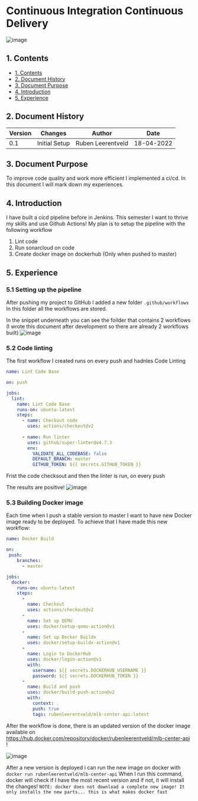 
# Continuous Integration Continuous Delivery
![image](https://user-images.githubusercontent.com/27158658/163890196-234f0978-68ff-413d-ad31-ea55a704bd92.png)

## 1. Contents
- [1. Contents](#1-contents)
- [2. Document History](#2-document-history)
- [3. Document Purpose](#3-document-purpose)
- [4. Introduction](#4-introduction)
- [5. Experience](#5-experience)


## 2. Document History
| Version | Changes | Author | Date |
|---------|---------|--------|------|
| 0.1 | Initial Setup                                                           | Ruben Leerentveld | 18-04-2022 | 


## 3. Document Purpose
To improve code quality and work more efficient I implemented a ci/cd. In this document I will mark down my experiences.

## 4. Introduction
I have built a cicd pipeline before in Jenkins. This semester I want to thrive my skills and use Github Actions!
My plan is to setup the pipeline with the following workflow

1. Lint code
2. Run sonarcloud on code
3. Create docker image on dockerhub (Only when pushed to master)

## 5. Experience

### 5.1 Setting up the pipeline
After pushing my project to GitHub I added a new folder ```.github/workflows```
In this folder all the workflows are stored.

In the snippet underneath you can see the foilder that contains 2 workflows
(I wrote this document after development so there are already 2 workflows built)
![image](https://user-images.githubusercontent.com/27158658/163890662-0bd23aa6-6fbd-4284-b600-aa7e90533a79.png)

### 5.2 Code linting
The first workflow I created runs on every push and hadnles Code Linting
```yaml
name: Lint Code Base

on: push

jobs:
  lint:
    name: Lint Code Base
    runs-on: ubuntu-latest
    steps:
      - name: Checkout code
        uses: actions/checkout@v2
        
      - name: Run linter
        uses: github/super-linter@v4.7.3
        env:
          VALIDATE_ALL_CODEBASE: false
          DEFAULT_BRANCH: master
          GITHUB_TOKEN: ${{ secrets.GITHUB_TOKEN }}
``` 
Frist the code checksout and then the linter is run, on every push

The results are positive!
![image](https://user-images.githubusercontent.com/27158658/163892148-bb86e181-4ff0-49ee-990c-0dbe652ce806.png)

### 5.3 Building Docker image

Each time when I push a stable version to master I want to have new Docker image ready to be deployed. 
To achieve that I have made this new workflow:
```yaml
name: Docker Build

on:
 push:
    branches:
      - master

jobs:
  docker:
    runs-on: ubuntu-latest
    steps:
      -
        name: Checkout
        uses: actions/checkout@v2
      -
        name: Set up QEMU
        uses: docker/setup-qemu-action@v1
      -
        name: Set up Docker Buildx
        uses: docker/setup-buildx-action@v1
      -
        name: Login to DockerHub
        uses: docker/login-action@v1
        with:
          username: ${{ secrets.DOCKERHUB_USERNAME }}
          password: ${{ secrets.DOCKERHUB_TOKEN }}
      -
        name: Build and push
        uses: docker/build-push-action@v2
        with:
          context: .
          push: true
          tags: rubenleerentveld/mlb-center-api:latest
``` 

After the workflow is done, there is an updated version of the docker image available on https://hub.docker.com/repository/docker/rubenleerentveld/mlb-center-api !

![image](https://user-images.githubusercontent.com/27158658/163892354-fd50b094-e54c-4fec-a71e-def197913950.png)

After a new version is deployed i can run the new image on docker with ```docker run rubenleerentveld/mlb-center-api```
When I run this command, docker will check if I have the most recent version and if not, it will install the changes!
```NOTE: docker does not download a complete new image! It only installs the new parts... this is what makes docker fast```
